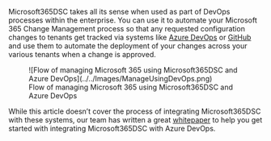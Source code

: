 Microsoft365DSC takes all its sense when used as part of DevOps processes within the enterprise. You can use it to automate your Microsoft 365 Change Management process so that any requested configuration changes to tenants get tracked via systems like <a href="https://azure.microsoft.com/en-us/services/devops" target="_blank">Azure DevOps</a> or <a href="https://github.com/" target="_blank">GitHub</a> and use them to automate the deployment of your changes across your various tenants when a change is approved.

<figure markdown>
  ![Flow of managing Microsoft 365 using Microsoft365DSC and Azure DevOps](../../Images/ManageUsingDevOps.png)
  <figcaption>Flow of managing Microsoft 365 using Microsoft365DSC and Azure DevOps</figcaption>
</figure>

While this article doesn’t cover the process of integrating Microsoft365DSC with these systems, our team has written a great <a href="https://aka.ms/m365dscwhitepaper">whitepaper</a> to help you get started with integrating Microsoft365DSC with Azure DevOps.
